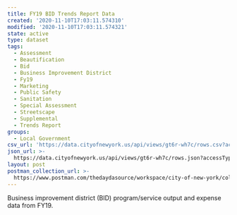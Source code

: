 ```yaml
---
title: FY19 BID Trends Report Data
created: '2020-11-10T17:03:11.574310'
modified: '2020-11-10T17:03:11.574321'
state: active
type: dataset
tags:
  - Assessment
  - Beautification
  - Bid
  - Business Improvement District
  - Fy19
  - Marketing
  - Public Safety
  - Sanitation
  - Special Assessment
  - Streetscape
  - Supplemental
  - Trends Report
groups:
  - Local Government
csv_url: 'https://data.cityofnewyork.us/api/views/gt6r-wh7c/rows.csv?accessType=DOWNLOAD'
json_url: >-
  https://data.cityofnewyork.us/api/views/gt6r-wh7c/rows.json?accessType=DOWNLOAD
layout: post
postman_collection_url: >-
  https://www.postman.com/thedaydasource/workspace/city-of-new-york/collection/15909983-2b256129-2f0d-4f92-abb7-46b751e1191f
---
```

Business improvement district (BID) program/service output and expense data from FY19.

